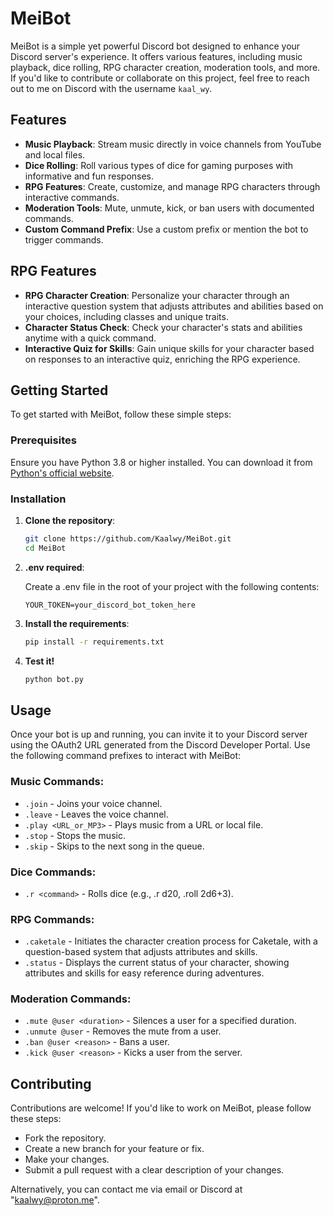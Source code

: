 # MeiBot

MeiBot is a simple yet powerful Discord bot designed to enhance your Discord server's experience. It offers various features, including music playback, dice rolling, RPG character creation, moderation tools, and more. If you'd like to contribute or collaborate on this project, feel free to reach out to me on Discord with the username `kaal_wy`.

## Features

- **Music Playback**: Stream music directly in voice channels from YouTube and local files.
- **Dice Rolling**: Roll various types of dice for gaming purposes with informative and fun responses.
- **RPG Features**: Create, customize, and manage RPG characters through interactive commands.
- **Moderation Tools**: Mute, unmute, kick, or ban users with documented commands.
- **Custom Command Prefix**: Use a custom prefix or mention the bot to trigger commands.

## RPG Features

- **RPG Character Creation**: Personalize your character through an interactive question system that adjusts attributes and abilities based on your choices, including classes and unique traits.
- **Character Status Check**: Check your character's stats and abilities anytime with a quick command.
- **Interactive Quiz for Skills**: Gain unique skills for your character based on responses to an interactive quiz, enriching the RPG experience.

## Getting Started

To get started with MeiBot, follow these simple steps:

### Prerequisites

Ensure you have Python 3.8 or higher installed. You can download it from [Python's official website](https://www.python.org/downloads/).

### Installation

1. **Clone the repository**:

    ```bash
    git clone https://github.com/Kaalwy/MeiBot.git
    cd MeiBot
    ```

2. **.env required**:

    Create a .env file in the root of your project with the following contents:

    ```
    YOUR_TOKEN=your_discord_bot_token_here
    ```

3. **Install the requirements**:

    ```bash
    pip install -r requirements.txt
    ```

4. **Test it!**

    ```bash
    python bot.py
    ```

## Usage

Once your bot is up and running, you can invite it to your Discord server using the OAuth2 URL generated from the Discord Developer Portal. Use the following command prefixes to interact with MeiBot:

### Music Commands:
- `.join` - Joins your voice channel.
- `.leave` - Leaves the voice channel.
- `.play <URL_or_MP3>` - Plays music from a URL or local file.
- `.stop` - Stops the music.
- `.skip` - Skips to the next song in the queue.

### Dice Commands:
- `.r <command>` - Rolls dice (e.g., .r d20, .roll 2d6+3).

### RPG Commands:
- `.caketale` - Initiates the character creation process for Caketale, with a question-based system that adjusts attributes and skills.
- `.status` - Displays the current status of your character, showing attributes and skills for easy reference during adventures.

### Moderation Commands:
- `.mute @user <duration>` - Silences a user for a specified duration.
- `.unmute @user` - Removes the mute from a user.
- `.ban @user <reason>` - Bans a user.
- `.kick @user <reason>` - Kicks a user from the server.

## Contributing

Contributions are welcome! If you'd like to work on MeiBot, please follow these steps:

- Fork the repository.
- Create a new branch for your feature or fix.
- Make your changes.
- Submit a pull request with a clear description of your changes.

Alternatively, you can contact me via email or Discord at "kaalwy@proton.me".